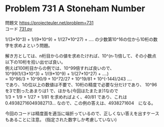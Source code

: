 # Problem 731 A Stoneham Number

問題文 https://projecteuler.net/problem=731  
コード [731.py](731.py)

1/(3\*10^3) + 1/(9\*10^9) + 1/(27\*10^27) + .... の少数第10^16の位から10桁の数字を求めよという問題。  

解き方としては、n桁目からの値を求めたければ、10^(n-1)倍して、その小数点以下の10桁を拾い出せば良い。  
例えば100桁目からの例では、10^99倍すれば良いので、  
10^99(1/(3\*10^3) + 1/(9\*10^9) + 1/(27\*10^27) + ....)  
= 10^96/3 + 10^90/9 + 10^72/27 + 10^19/81 + 10^(-144)/243 ....  
であり、1の位以上の数値は不要で、10桁の精度で必要な分だけであり、
10^96 を3で割ったあまりは1 で、ほかも(今回はたまたま)1なので  
1/3 + 1/9 + 1/27 + 1/81 を求めればよく、40/81 であり、これは 0.49382716049382713... なので、この例の答えは、4938271604　になる。  

今回のコードは精度面を適当に端折っているので、正しくない答えを出すケースもあることに注意。
(指定された数字しか考慮していない)

